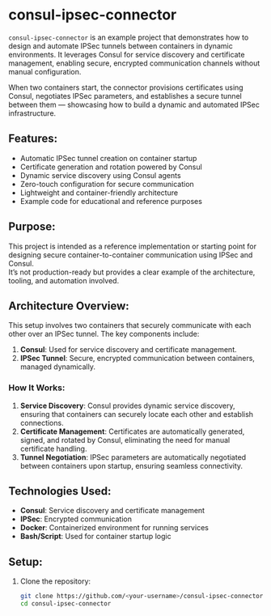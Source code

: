# consul-ipsec-connector

`consul-ipsec-connector` is an example project that demonstrates how to design and automate IPSec tunnels between containers in dynamic environments. It leverages Consul for service discovery and certificate management, enabling secure, encrypted communication channels without manual configuration.

When two containers start, the connector provisions certificates using Consul, negotiates IPSec parameters, and establishes a secure tunnel between them — showcasing how to build a dynamic and automated IPSec infrastructure.

## Features:
- Automatic IPSec tunnel creation on container startup
- Certificate generation and rotation powered by Consul
- Dynamic service discovery using Consul agents
- Zero-touch configuration for secure communication
- Lightweight and container-friendly architecture
- Example code for educational and reference purposes

## Purpose:
This project is intended as a reference implementation or starting point for designing secure container-to-container communication using IPSec and Consul.  
It’s not production-ready but provides a clear example of the architecture, tooling, and automation involved.

## Architecture Overview:

This setup involves two containers that securely communicate with each other over an IPSec tunnel. The key components include:
1. **Consul**: Used for service discovery and certificate management.
2. **IPSec Tunnel**: Secure, encrypted communication between containers, managed dynamically.

### How It Works:
1. **Service Discovery**: Consul provides dynamic service discovery, ensuring that containers can securely locate each other and establish connections.
2. **Certificate Management**: Certificates are automatically generated, signed, and rotated by Consul, eliminating the need for manual certificate handling.
3. **Tunnel Negotiation**: IPSec parameters are automatically negotiated between containers upon startup, ensuring seamless connectivity.

## Technologies Used:
- **Consul**: Service discovery and certificate management
- **IPSec**: Encrypted communication
- **Docker**: Containerized environment for running services
- **Bash/Script**: Used for container startup logic

## Setup:

1. Clone the repository:
   ```bash
   git clone https://github.com/<your-username>/consul-ipsec-connector.git
   cd consul-ipsec-connector

